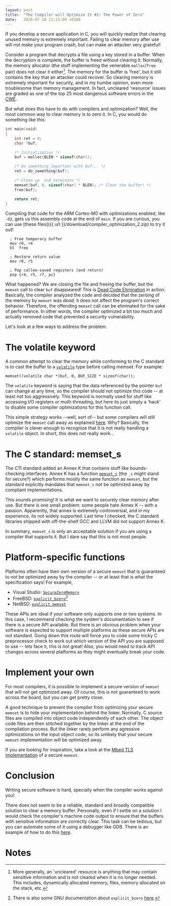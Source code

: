 ```yaml
---
layout: post
title:  "The Compiler will Optimize It #2: The Power of Zero"
date:   2020-07-18 11:21:09 +0100
---
```


If you develop a secure application in C, you will quickly realize that
clearing unused memory is extremely important. Failing to clear memory after
use will not make your program crash, but can make an attacker very grateful!

Consider a program that decrypts a file using a key stored in a buffer. When
the decryption is complete, the buffer is freed without clearing
it. Normally, the memory allocator (the stuff implementing the venerable
`malloc`/`free` pair) does not clear it either[^1]. The memory for the
buffer is 'free', but it still contains the key that an attacker could recover.
So clearing memory is extremely important for security, and in my humbe opinion,
even more troublesome than memory management. In fact, uncleared 'resource'
issues are graded as one of the top 25 most dangerous software errors in the
[CWE](https://cwe.mitre.org/data/definitions/226.html).

But what does this have to do with compilers and optimization? Well,
the most common way to clear memory is to zero it. In C, you would do something
like this:

```c
int main(void)
{
    int ret = 0;
    char *buf;

    /* Initialization */
    buf = malloc(BLEN * sizeof(char));

    /* Do something important with buf... */
    ret = do_something(buf);

    /* Clean up  and terminate */
    memset(buf, 0, sizeof(char) * BLEN); /* Clear the buffer! */
    free(buf);

    return ret;
}
```

Compiling that code for the ARM Cortex-M0 with optimizations enabled, like
`-O2`, gets us this assembly code at the end of `main`. If you are curious,
you can use [these files]({{ url }}/download/compiler_optimization_2.zip) to
try it out!

```armasm
  ; Free temporary buffer
  mov r0, r4
  bl  free

  ; Restore return value
  mov r0, r5

  ; Pop callee-saved registers (and return)
  pop {r4, r5, r7, pc}
```

What happened? We are closing the file and freeing the buffer, but the
`memset` call to clear `buf` disappeared! This is [Dead Code
Elimination](https://en.wikipedia.org/wiki/Dead_code_elimination) in action.
Basically, the compiler analyzed the code and decided that the zeroing of the
memory by `memset` was *dead*; it does not affect the program's correct
behavior. Therefore, the offending `memset` call can be eliminated for the
sake of performance. In other words, the compiler optimized a bit too much and
actually removed code that prevented a security vulnerability.

Let's look at a few ways to address the problem.

# The volatile keyword

A common attempt to clear the memory while conforming to the C standard is to
cast the buffer to a
[`volatile`](https://en.wikipedia.org/wiki/Volatile_(computer_programming))
type before calling memset. For example:

```
memset((volatile char *)buf, 0, BUF_SIZE * sizeof(char));
```

The `volatile` keyword is saying that the data referenced by the
pointer `buf` can change at any time, so the compiler should not optimize this
code -- at least not too aggressively. This keyword is normally used for stuff
like accessing I/O registers or multi-threading, but here its just simply a
'hack' to disable some compiler optimizations for this function call.

This simple strategy works --well, sort of-- but some compilers will still
optimize the `memset` call away as explained
[here](http://www.daemonology.net/blog/2014-09-04-how-to-zero-a-buffer.html). Why?
Basically, the compiler is clever enough to recognize that it is not really
handling a `volatile` object. In short, this does not really work...

# The C standard: memset_s

The C11 standard added an Annex K that contains stuff like bounds-checking
interfaces. Annex K has a function [`memset_s`](https://en.cppreference.com/w/c/string/byte/memset) (the `_s` might stand for
secure?) which performs mostly the same function as `memset`, but the
standard explicitly mandates that `memset_s` not be optimized away by
compliant implementations.

This sounds promising! It is what we want to securely clear memory
after use. But there is one small problem: some people hate Annex K -- with a
passion. Apparently, that annex is extremely controversial, and in my
experience, its not widely supported. Last time I checked, the C standard
libraries shipped with off-the-shelf GCC and LLVM did not support Annex K.

In summary, `memset_s` is only an acceptable solution if you are using a
compiler that supports it. But I dare say that this is not most people.

# Platform-specific functions

Platforms often have their own version of a secure `memset` that is
guaranteed to not be optimized away by the compiler -- or at least that is what
the specification says! For example,

* Visual Studio: [`SecureZeroMemory`](https://docs.microsoft.com/en-us/previous-versions/windows/desktop/legacy/aa366877(v=vs.85))
* FreeBSD: [`explicit_bzero`](https://www.freebsd.org/cgi/man.cgi?query=explicit_bzero)[^2]
* NetBSD: [`explicit_memset`](https://netbsd.gw.com/cgi-bin/man-cgi?explicit_memset)

These APIs are ideal if your software only supports one or two systems. In this
case, I recommend checking the system's documentation to see if there is a
secure API available. But there is an obvious problem when your software is
expected to support multiple platforms as these secure APIs are not
standard. Going down this route will force you to code some tricky C
preprocessor check to work out which version of the API you are supposed to use
-- lets face it, this is not great! Also, you would need to track API changes
across several platforms as they might eventually break your code.

# Implement your own

For most compilers, it is possible to implement a secure version of `memset`
that will not get optimized away. Of course, this is not guaranteed to work
across the board, but you can get pretty close.

A good technique to prevent the compiler from optimizing your secure `memset`
is to hide your implementation behind the linker. Normally, C source
files are compiled into object code independently of each other. The object
code files are then stitched together by the linker at the end of the
compilation process. But the linker rarely perform any agressive optimizations
on the input object code, so its unlikely that your secure `memset`
implementation will be optimized away.

If you are looking for inspiration, take a look at the [Mbed TLS
implementation](https://github.com/ARMmbed/mbedtls/blob/8f4f9a8dafc3ecf0c36d4b6588a8d9edf05720e5/library/platform_util.c#L69)
of a secure `memset`.

# Conclusion

Writing secure software is hard, specially when the compiler works against you!

There does not seem to be a reliable, standard and broadly compatible solution
to clear a memory buffer. Personally, even if I settle on a solution I would
check the compiler's machine code output to ensure that the buffers with
sensitive information are correctly clear. This task can be tedious, but you
can automate some of it using a debugger like GDB. There is an example of how
to do this [here](https://github.com/ARMmbed/mbedtls/blob/c7da1fe3812ce0d3ee0e351e67118d46af540519/tests/scripts/test_zeroize.gdb).

# Notes

[^1]: More generally, an 'uncleared' resource is anything that may contain sensitive information and is not cleared when it is no longer needed. This includes, dynamically allocated memory, files, memory allocated on the stack, etc.
[^2]: There is also some GNU documentation about `explicit_bzero` [here](https://www.gnu.org/software/libc/manual/html_node/Erasing-Sensitive-Data.html).
